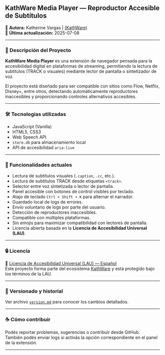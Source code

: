 ## KathWare Media Player — Reproductor Accesible de Subtítulos

📌 **Autora:** Katherine Vargas | [(KathWare)](https://kathware.com.ar)  
📅 **Última actualización:** 2025-07-08  

---

### 📌 Descripción del Proyecto

**KathWare Media Player** es una extensión de navegador pensada para la accesibilidad digital en plataformas de streaming, permitiendo la lectura de subtítulos (TRACK o visuales) mediante lector de pantalla o sintetizador de voz.

El proyecto está diseñado para ser compatible con sitios como Flow, Netflix, Disney+, entre otros, detectando automáticamente reproductores inaccesibles y proporcionando controles alternativos accesibles.

---

### 🛠️ Tecnologías utilizadas

- JavaScript (Vanilla)
- HTML5, CSS3
- Web Speech API
- `store.db` para almacenamiento local
- API de accesibilidad `aria-live`

---

### 🎯 Funcionalidades actuales

- Lectura de subtítulos visuales (`.caption`, `.cc`, etc.).
- Lectura de subtítulos TRACK desde etiquetas `<track>`.
- Selector entre voz sintetizada o lector de pantalla.
- Panel accesible con botones de control visibles por teclado.
- Atajo de teclado `Ctrl + Shift + K` para alternar el narrador.
- Guardado local de logs de errores.
- Envío voluntario de logs por parte del usuario.
- Detección de reproductores inaccesibles.
- Compatible con múltiples plataformas.
- Sin emojis para maximizar compatibilidad con lectores de pantalla.
- Licencia abierta basada en la **Licencia de Accesibilidad Universal (LAU)**.

---

### 🔒 Licencia

📜 [Licencia de Accesibilidad Universal (LAU) — Español](https://kathware.com.ar/lau/)  
Este proyecto forma parte del ecosistema [KathWare](https://kathware.com.ar) y está protegido bajo los términos de la LAU.

---

### 🧾 Versionado y historial

Ver archivo [`version.md`](./version.md) para conocer los cambios detallados.

---

### ☕ Cómo contribuir

Podés reportar problemas, sugerencias o contribuir desde GitHub.  
También podés enviar logs si activás la opción correspondiente en el panel de la extensión.

---
